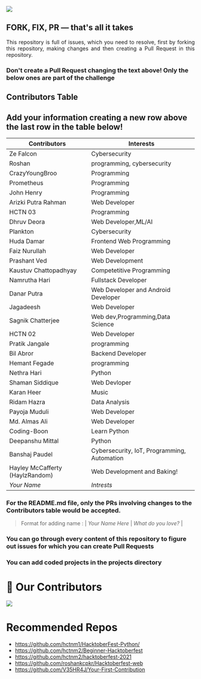 ![](https://hacktoberfest.digitalocean.com/_nuxt/img/logo-hacktoberfest-full.f42e3b1.svg)

## FORK, FIX, PR — that's all it takes

<p align="justify">This repository is full of issues, which you need to resolve, first by forking this repository, making changes and then creating a Pull Request in this repository. </p>

### Don't create a Pull Request changing the text above! Only the below ones are part of the challenge

## Contributors Table

## Add your information creating a new row above the last row in the table below!

| Contributors                    | Interests                                   |
| ------------------------------- | ------------------------------------------- |
| Ze Falcon                       | Cybersecurity                               |
| Roshan                          | programming, cybersecurity                  |
| CrazyYoungBroo                  | Programming                                 |
| Prometheus                      | Programming                                 |
| John Henry                      | Programming                                 |
| Arizki Putra Rahman             | Web Developer                               |
| HCTN 03                         | Programming                                 |
| Dhruv Deora                     | Web Developer,ML/AI                         |
| Plankton                        | Cybersecurity                               |
| Huda Damar                      | Frontend Web Programming                    |
| Faiz Nurullah                   | Web Developer                               |
| Prashant Ved                    | Web Development                             |
| Kaustuv Chattopadhyay           | Competetitive Programming                   |
| Namrutha Hari                   | Fullstack Developer                         |
| Danar Putra                     | Web Developer and Android Developer         |
| Jagadeesh                       | Web Developer                               |
| Sagnik Chatterjee               | Web dev,Programming,Data Science            |
| HCTN 02                         | Web Developer                               |
| Pratik Jangale                  | programming                                 |
| Bil Abror                       | Backend Developer                           |
| Hemant Fegade                   | programming                                 |
| Nethra Hari                     | Python                                      |
| Shaman Siddique                 | Web Devloper                                |
| Karan Heer                      | Music                                       |
| Ridam Hazra                     | Data Analysis                               |
| Payoja Muduli                   | Web Developer                               |
| Md. Almas Ali                   | Web Developer                               |
| Coding-Boon                     | Learn Python                                |
| Deepanshu Mittal                | Python                                      |
| Banshaj Paudel                  | Cybersecurity, IoT, Programming, Automation |
| Hayley McCafferty (HaylzRandom) | Web Development and Baking!                 |
| _Your Name_                     | _Intrests_                                  |

### For the README.md file, only the PRs involving changes to the Contributors table would be accepted.

> Format for adding name : | _Your Name Here_ | _What do you love?_ |

### You can go through every content of this repository to figure out issues for which you can create Pull Requests

### You can add coded projects in the projects directory

# :handshake: Our Contributors

<a href="https://github.com/hctnm1/HacktoberFest-2021/graphs/contributors">
  <img src="https://contrib.rocks/image?repo=hctnm1/HacktoberFest-2021" />
</a>

# Recommended Repos

- <https://github.com/hctnm1/HacktoberFest-Python/>
- <https://github.com/hctnm2/Beginner-Hacktoberfest>
- <https://github.com/hctnm2/hacktoberfest-2021>
- <https://github.com/roshankcpkr/Hacktoberfest-web>
- <https://github.com/V35HR4J/Your-First-Contribution>
